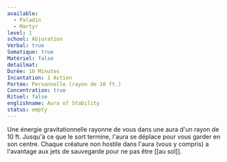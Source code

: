```yaml
---
available:
  - Paladin
  - Martyr
level: 1
school: Abjuration
Verbal: true
Somatique: true
Matériel: false
detailmat:
Durée: 10 Minutes
Incantation: 1 Action
Portée: Personnelle (rayon de 10 ft.)
Concentration: true
Rituel: false
englishname: Aura of Stability
status: empty
---
```

Une énergie gravitationnelle rayonne de vous dans une aura d'un rayon de 10 ft. Jusqu'à ce que le sort termine, l'aura se déplace pour vous garder en son centre. Chaque créature non hostile dans l'aura (vous y compris) a l'avantage aux jets de sauvegarde pour ne pas être [[au sol]].